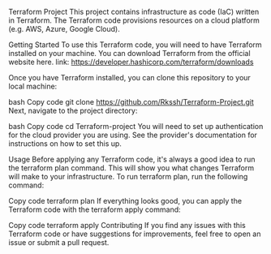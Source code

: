 Terraform Project
This project contains infrastructure as code (IaC) written in Terraform. The Terraform code provisions resources on a cloud platform (e.g. AWS, Azure, Google Cloud).

Getting Started
To use this Terraform code, you will need to have Terraform installed on your machine. You can download Terraform from the official website here.
link: https://developer.hashicorp.com/terraform/downloads

Once you have Terraform installed, you can clone this repository to your local machine:

bash
Copy code
git clone https://github.com/Rkssh/Terraform-Project.git
Next, navigate to the project directory:

bash
Copy code
cd Terraform-project
You will need to set up authentication for the cloud provider you are using. See the provider's documentation for instructions on how to set this up.

Usage
Before applying any Terraform code, it's always a good idea to run the terraform plan command. This will show you what changes Terraform will make to your infrastructure. To run terraform plan, run the following command:

Copy code
terraform plan
If everything looks good, you can apply the Terraform code with the terraform apply command:

Copy code
terraform apply
Contributing
If you find any issues with this Terraform code or have suggestions for improvements, feel free to open an issue or submit a pull request.